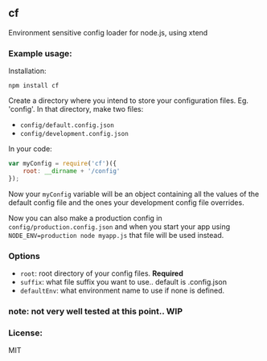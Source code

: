 ## cf

Environment sensitive config loader for node.js, using xtend

### Example usage:

Installation:

`npm install cf`

Create a directory where you intend to store your configuration files. Eg. 'config'. In that
directory, make two files:

- `config/default.config.json`
- `config/development.config.json`

In your code:

```javascript
var myConfig = require('cf')({
    root: __dirname + '/config'
});
```

Now your `myConfig` variable will be an object containing all the values of the default
config file and the ones your development config file overrides.

Now you can also make a production config in `config/production.config.json` and when
you start your app using `NODE_ENV=production node myapp.js` that file will
be used instead.

### Options

- `root`: root directory of your config files. **Required**
- `suffix`: what file suffix you want to use.. default is .config.json
- `defaultEnv`: what environment name to use if none is defined.

### note: not very well tested at this point.. WIP

### License:

MIT
